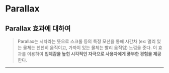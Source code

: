 # Parallax

## Parallax 효과에 대하여
>Parallax는 시차라는 뜻으로 스크롤 등의 특정 모션을 통해 시간차 (ex: 멀리 있는 물체는 천천히 움직이고, 가까이 있는 물체는 빨리 움직임) 느낌을 준다. 이 효과를 이용하여 **입체감을 높힌 시각적인
자극으로 사용자에게 풍부한 경험을 제공**한다.
***